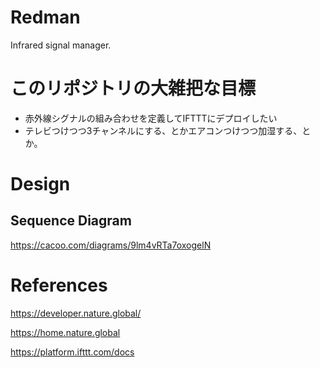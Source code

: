 # Redman
Infrared signal manager.

# このリポジトリの大雑把な目標
 * 赤外線シグナルの組み合わせを定義してIFTTTにデプロイしたい
 * テレビつけつつ3チャンネルにする、とかエアコンつけつつ加湿する、とか。

# Design
## Sequence Diagram
https://cacoo.com/diagrams/9lm4vRTa7oxogelN

# References
https://developer.nature.global/

https://home.nature.global

https://platform.ifttt.com/docs
